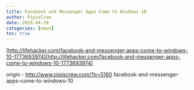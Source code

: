 ```yaml
---
title: Facebook and Messenger Apps Come to Windows 10
author: PipisCrew
date: 2016-04-29
categories: [news]
toc: true
---
```


[http://lifehacker.com/facebook-and-messenger-apps-come-to-windows-10-1773693974](http://lifehacker.com/facebook-and-messenger-apps-come-to-windows-10-1773693974)

origin - http://www.pipiscrew.com/?p=5160 facebook-and-messenger-apps-come-to-windows-10